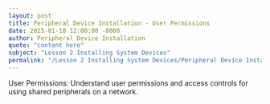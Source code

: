 ```yaml
---
layout: post
title: Peripheral Device Installation - User Permissions
date: 2025-01-10 12:00:00 -0000
author: Peripheral Device Installation
quote: "content here"
subject: "Lesson 2 Installing System Devices"
permalink: "/Lesson 2 Installing System Devices/Peripheral Device Installation/Peripheral Device Installation - User Permissions"
---
```


User Permissions: Understand user permissions and access controls for using shared peripherals on a network.
